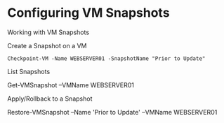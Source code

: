 # Configuring VM Snapshots

 Working with VM Snapshots

  Create a Snapshot on a VM

    Checkpoint-VM -Name WEBSERVER01 -SnapshotName "Prior to Update"

 List Snapshots

   Get-VMSnapshot –VMName WEBSERVER01

 Apply/Rollback to a Snapshot

   Restore-VMSnapshot –Name 'Prior to Update' –VMName WEBSERVER01